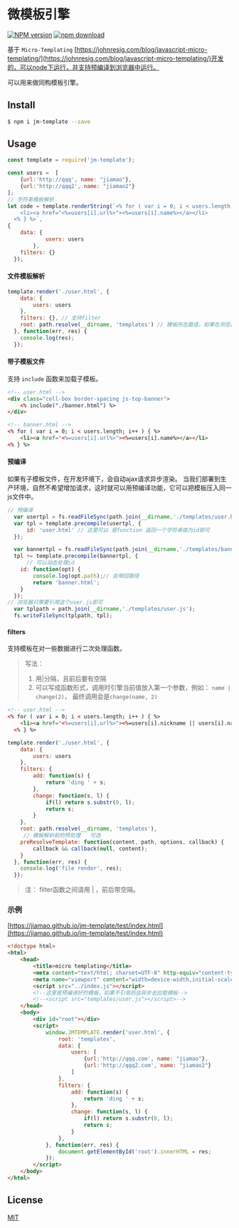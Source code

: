
# 微模板引擎

[![NPM version][npm-image]][npm-url]
[![npm download][download-image]][download-url]


基于 `Micro-Templating` [https://johnresig.com/blog/javascript-micro-templating/](https://johnresig.com/blog/javascript-micro-templating/)开发的，可以node下运行，并支持预编译到浏览器中运行。

可以用来做同构模板引擎。

## Install

```bash
$ npm i jm-template --save
```

## Usage

```js
const template = require('jm-template');

const users =  [
    {url:'http://qqq', name: "jiamao"},
    {url:'http://qqq2', name: "jiamao2"}
];
// 字符串模板解析
let code = template.renderString(`<% for ( var i = 0; i < users.length; i++ ) { %>
    <li><a href="<%=users[i].url%>"><%=users[i].name%></a></li>
  <% } %>`, 
{
    data: {
            users: users
        },
    filters: {}
  });

```

#### 文件模板解析
```js
template.render('./user.html', {
    data: {
        users: users
    },
    filters: {}, // 支持filter
    root: path.resolve(__dirname, 'templates') // 模板所在路径，如果在浏览器中。这里可以是url
  }, function(err, res) {
    console.log(res);
  });
```

#### 带子模板文件
支持 `include` 函数来加载子模板。
```html
<!-- user.html -->
<div class="cell-box border-spacing js-top-banner">
    <% include("./banner.html") %>
</div>
```
```html
<!-- banner.html -->
<% for ( var i = 0; i < users.length; i++ ) { %>
    <li><a href="<%=users[i].url%>"><%=users[i].name%></a></li>
<% } %>
```

#### 预编译
如果有子模板文件，在开发环境下，会自动ajax请求异步渲染。 当我们部署到生产环境，自然不希望增加请求，这时就可以用预编译功能，它可以把模板压入同一js文件中。


```js
// 预编译
  var usertpl = fs.readFileSync(path.join(__dirname,'./templates/user.html'), 'utf8');
  var tpl = template.precompile(usertpl, {
      id: 'user.html' // 这里可以 是function 返回一个字符串做为id即可
  });    

  var bannertpl = fs.readFileSync(path.join(__dirname,'./templates/banner.html'), 'utf8');
  tpl += template.precompile(bannertpl, {
      // 可以动态处理id
    id: function(opt) {
        console.log(opt.path);// 会带回路径
        return 'banner.html';
    }
  });
// 浏览器只需要引用这个user.js即可
  var tplpath = path.join(__dirname,'./templates/user.js');
  fs.writeFileSync(tplpath, tpl);
```

#### filters
支持模板在对一些数据进行二次处理函数。
> 写法： 
> 1. 用|分隔，且前后要有空隔  
> 2. 可以写成函数形式，调用时引擎当前值放入第一个参数，例如： `name | change(2)`， 最终调用会是`change(name, 2)`      
```html
<!-- user.html -->
<% for ( var i = 0; i < users.length; i++ ) { %>
    <li><a href="<%=users[i].url%>"><%=users[i].nickname || users[i].name | add | change(8)%></a></li>
  <% } %>
```
```js
template.render('./user.html', {
    data: {
        users: users
    },
    filters: {
        add: function(s) {
            return 'ding ' + s;
        },
        change: function(s, l) {
            if(l) return s.substr(0, l);
            return s;
        }
    },
    root: path.resolve(__dirname, 'templates'),
     // 模板解析前的预处理   可选
    preResolveTemplate: function(content, path, options, callback) {
        callback && callback(null, content);
    }
  }, function(err, res) {
    console.log('file render', res);
  });
```
> 注： filter函数之间请用 | ，前后带空隔。

### 示例

[https://jiamao.github.io/jm-template/test/index.html](https://jiamao.github.io/jm-template/test/index.html)

```html
<!doctype html>
<html>
	<head>
		<title>micro templating</title>
		<meta content="text/html; charset=UTF-8" http-equiv="content-type" />
		<meta name="viewport" content="width=device-width,initial-scale=1">
        <script src="../index.js"></script>
        <!--这里是预编译好的模板，如果不引用则会异步去拉取模板-->
        <!--<script src="templates/user.js"></script>-->
	</head>
	<body>
		<div id="root"></div>
        <script>
            window.JMTEMPLATE.render('user.html', {
                root: 'templates',
                data: {
                    users: [
                        {url:'http://qqq.com', name: "jiamao"},
                        {url:'http://qqq2.com', name: "jiamao2"}
                    ]
                },
                filters: {
                    add: function(s) {
                        return 'ding ' + s;
                    },
                    change: function(s, l) {
                        if(l) return s.substr(0, l);
                        return s;
                    }
                },
            }, function(err, res) {
                document.getElementById('root').innerHTML = res;
            });
        </script>
	</body>
</html>

```

## License

[MIT](LICENSE)

[npm-image]: https://img.shields.io/npm/v/jm-template.svg?style=flat-square
[npm-url]: https://npmjs.org/package/jm-template
[download-image]: https://img.shields.io/npm/dm/jm-template.svg?style=flat-square
[download-url]: https://npmjs.org/package/jm-template
